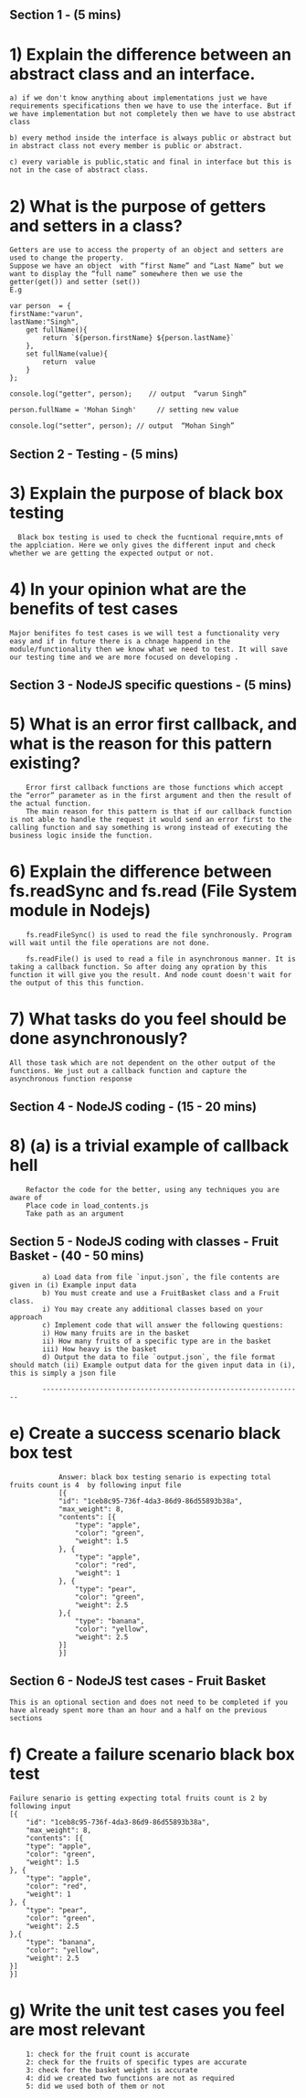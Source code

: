 ## Section 1 - (5 mins)
# 1) Explain the difference between an abstract class and an interface.
 
    a) if we don't know anything about implementations just we have requirements specifications then we have to use the interface. But if we have implementation but not completely then we have to use abstract class
	
    b) every method inside the interface is always public or abstract but in abstract class not every member is public or abstract.
	
    c) every variable is public,static and final in interface but this is not in the case of abstract class.

# 2) What is the purpose of getters and setters in a class?

	Getters are use to access the property of an object and setters are used to change the property. 
	Suppose we have an object  with “first Name” and “Last Name” but we want to display the “full name” somewhere then we use the getter(get()) and setter (set())  
    E.g 

    var person  = {
    firstName:"varun",
    lastName:"Singh",
        get fullName(){
            return `${person.firstName} ${person.lastName}`
        },
        set fullName(value){
            return  value  
        }
    };

    console.log("getter", person);    // output  “varun Singh”

    person.fullName = 'Mohan Singh'     // setting new value

    console.log("setter", person); // output  “Mohan Singh”


	
## Section 2 - Testing - (5 mins)

# 3) Explain the purpose of black box testing
	 
      Black box testing is used to check the fucntional require,mnts of the applciation. Here we only gives the different input and check whether we are getting the expected output or not. 

# 4) In your opinion what are the benefits of test cases
	
	Major benifites fo test cases is we will test a functionality very easy and if in future there is a chnage happend in the module/functionality then we know what we need to test. It will save our testing time and we are more focused on developing . 

## Section 3 - NodeJS specific questions - (5 mins)
   # 5) What is an error first callback, and what is the reason for this pattern existing?
	
        Error first callback functions are those functions which accept the “error” parameter as in the first argument and then the result of the actual function. 
        The main reason for this pattern is that if our callback function is not able to handle the request it would send an error first to the calling function and say something is wrong instead of executing the business logic inside the function. 


   # 6) Explain the difference between fs.readSync and fs.read (File System module in Nodejs)
        
        fs.readFileSync() is used to read the file synchronously. Program will wait until the file operations are not done. 

        fs.readFile() is used to read a file in asynchronous manner. It is taking a callback function. So after doing any opration by this function it will give you the result. And node count doesn't wait for the output of this this function.  
   # 7) What tasks do you feel should be done asynchronously?

	All those task which are not dependent on the other output of the functions. We just out a callback function and capture the asynchronous function response

## Section 4 - NodeJS coding - (15 - 20 mins)

   # 8) (a) is a trivial example of callback hell
        Refactor the code for the better, using any techniques you are aware of
        Place code in load_contents.js
        Take path as an argument

## Section 5 - NodeJS coding with classes - Fruit Basket - (40 - 50 mins)
            a) Load data from file `input.json`, the file contents are given in (i) Example input data
            b) You must create and use a FruitBasket class and a Fruit class.
            i) You may create any additional classes based on your approach 
            c) Implement code that will answer the following questions:
            i) How many fruits are in the basket
            ii) How many fruits of a specific type are in the basket
            iii) How heavy is the basket
            d) Output the data to file `output.json`, the file format should match (ii) Example output data for the given input data in (i), this is simply a json file
            
            ----------------------------------------------------------------
   # e) Create a success scenario black box test
      
                Answer: black box testing senario is expecting total fruits count is 4  by following input file
                [{
                "id": "1ceb8c95-736f-4da3-86d9-86d55893b38a",
                "max_weight": 8,
                "contents": [{
                    "type": "apple",
                    "color": "green",
                    "weight": 1.5
                }, {
                    "type": "apple",
                    "color": "red",
                    "weight": 1
                }, {
                    "type": "pear",
                    "color": "green",
                    "weight": 2.5
                },{
                    "type": "banana",
                    "color": "yellow",
                    "weight": 2.5
                }]
                }]



      


## Section 6 - NodeJS test cases - Fruit Basket 
    This is an optional section and does not need to be completed if you have already spent more than an hour and a half on the previous sections

   # f) Create a failure scenario black box test
    Failure senario is getting expecting total fruits count is 2 by following input 
    [{
        "id": "1ceb8c95-736f-4da3-86d9-86d55893b38a",
        "max_weight": 8,
        "contents": [{
        "type": "apple",
        "color": "green",
        "weight": 1.5
    }, {
        "type": "apple",
        "color": "red",
        "weight": 1
    }, {
        "type": "pear",
        "color": "green",
        "weight": 2.5
    },{
        "type": "banana",
        "color": "yellow",
        "weight": 2.5
    }]
    }]


   # g) Write the unit test cases you feel are most relevant
    
        1: check for the fruit count is accurate
        2: check for the fruits of specific types are accurate
        3: check for the basket weight is accurate
        4: did we created two functions are not as required
        5: did we used both of them or not


